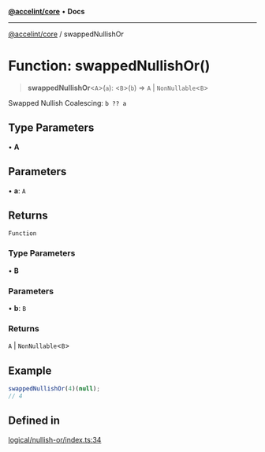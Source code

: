 [**@accelint/core**](../README.md) • **Docs**

***

[@accelint/core](../README.md) / swappedNullishOr

# Function: swappedNullishOr()

> **swappedNullishOr**\<`A`\>(`a`): \<`B`\>(`b`) => `A` \| `NonNullable`\<`B`\>

Swapped Nullish Coalescing: `b ?? a`

## Type Parameters

• **A**

## Parameters

• **a**: `A`

## Returns

`Function`

### Type Parameters

• **B**

### Parameters

• **b**: `B`

### Returns

`A` \| `NonNullable`\<`B`\>

## Example

```ts
swappedNullishOr(4)(null);
// 4
```

## Defined in

[logical/nullish-or/index.ts:34](https://github.com/gohypergiant/standard-toolkit/blob/87ae5060c82d212b75a10cafb0030b08916e90f1/packages/core/src/logical/nullish-or/index.ts#L34)
